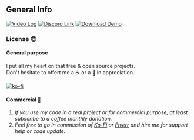 ﻿## General Info
[![Video  Log](https://gitlab.com/eloistree/2018_11_16_patreonpattern/raw/master/Icons/Menu/Video.png)](https://eloistree.page.link/videolog)
[![Discord Link](https://gitlab.com/eloistree/2018_11_16_patreonpattern/raw/master/Icons/Menu/Talk.png)](https://eloistree.page.link/discord)
[![Download Demo](https://gitlab.com/eloistree/2018_11_16_patreonpattern/raw/master/Icons/Menu/Games.png)](https://eloistree.page.link/game)

### License 😊

#### General purpose
I put all my heart on that free & open source projects.      
Don't hesitate to offert me a ☕ or a  🍺 in appreciation.  
  
[![ko-fi](https://www.ko-fi.com/img/githubbutton_sm.svg)](https://ko-fi.com/E1E21QCY5) 

#### Commercial  🤝 
1. _If you use my code in a real project or for commercial purpose, at least subscribe to a coffee monthly donation._
2. _Feel free to go in commission of [Ko-Fi](https://ko-fi.com/eloistree) or [Fiverr](https://www.fiverr.com/eloistree) and hire me for support help or code update._